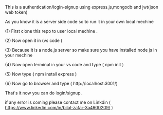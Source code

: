 
This is a authentication/login-signup using express.js,mongodb and jwt(json web token)

As you know it is a server side code so to run it in your own local mechine

(1) First clone this repo to user local mechine .

(2) Now open it in (vs code )

(3) Because it is a node.js server so make sure you have installed node js in your mechine

(4) Now open terminal in your vs code and type ( npm init )

(5) Now type ( npm install express )

(6) Now go to browser and type ( http://localhost:3001/)

That's it now you can do login/signup.

   if any error is coming  please contact me on Linkdin ( https://www.linkedin.com/in/bilal-zafar-3a4600209/ ) 
